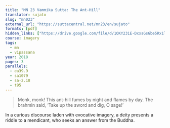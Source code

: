 ```yaml
---
title: "MN 23 Vammika Sutta: The Ant-Hill"
translator: sujato
slug: "mn023"
external_url: "https://suttacentral.net/mn23/en/sujato"
formats: [pdf]
hidden_links: ["https://drive.google.com/file/d/1OKY231E-DxxsGsGbe5Rx1l5jzWreGopf"]
course: imagery
tags:
  - mn
  - vipassana
year: 2018
pages: 3
parallels:
  - ea39.9
  - sa1079
  - sa-2.18
  - t95
---
```


> Monk, monk! This ant-hill fumes by night and flames by day. The brahmin said, ‘Take up the sword and dig, O sage!’

In a curious discourse laden with evocative imagery, a deity presents a riddle to a mendicant, who seeks an answer from the Buddha.

